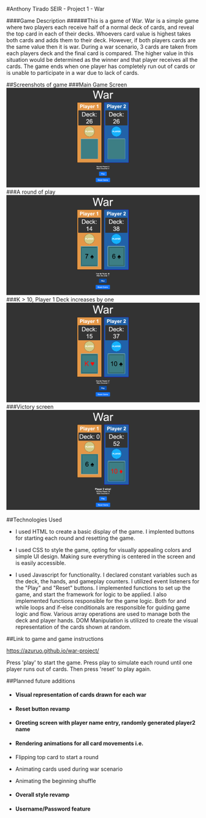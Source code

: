 #Anthony Tirado SEIR - Project 1 - War

####Game Description
######This is a game of War. War is a simple game where two players each receive half of a normal deck of cards, and reveal the top card in each of their decks. Whoevers card value is highest takes both cards and adds them to their deck. However, if both players cards are the same value then it is war. During a war scenario, 3 cards are taken from each players deck and the final card is compared. The higher value in this situation would be determined as the winner and that player receives all the cards. The game ends when one player has completely run out of cards or is unable to participate in a war due to lack of cards.

##Screenshots of game
###Main Game Screen
![screenshot1](/screenshots/Screenshot%202023-10-12%20at%203.01.19%20PM.png)
###A round of play
![screenshot2](/screenshots/Screenshot%202023-10-12%20at%203.01.37%20PM.png)
###K > 10, Player 1 Deck increases by one
![screenshot3](/screenshots/Screenshot%202023-10-12%20at%203.01.48%20PM.png)
###Victory screen
![screenshot4](/screenshots/Screenshot%202023-10-12%20at%203.02.05%20PM.png)

##Technologies Used

- I used HTML to create a basic display of the game. I implented buttons for starting each round and resetting the game.

- I used CSS to style the game, opting for visually appealing colors and simple UI design. Making sure everything is centered in the screen and is easily accessible.

- I used Javascript for functionality. I declared constant variables such as the deck, the hands, and gameplay counters. I utilized event listeners for the "Play" and "Reset" buttons. I implemented functions to set up the game, and start the framework for logic to be applied. I also implemented functions responsible for the game logic. Both for and while loops and if-else conditionals are responsible for guiding game logic and flow. Various array operations are used to manage both the deck and player hands. DOM Manipulation is utilized to create the visual representation of the cards shown at random.

##Link to game and game instructions

https://azuruo.github.io/war-project/

Press 'play' to start the game. Press play to simulate each round until one player runs out of cards. Then press 'reset' to play again.

##Planned future additions

- #### Visual representation of cards drawn for each war
- #### Reset button revamp
- #### Greeting screen with player name entry, randomly generated player2 name

- #### Rendering animations for all card movements i.e.
- Flipping top card to start a round 
- Animating cards used during war scenario
- Animating the beginning shuffle

- #### Overall style revamp
- #### Username/Password feature
